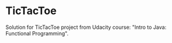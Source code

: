 # TicTacToe

Solution for TicTacToe project from Udacity course: "Intro to Java: Functional Programming".